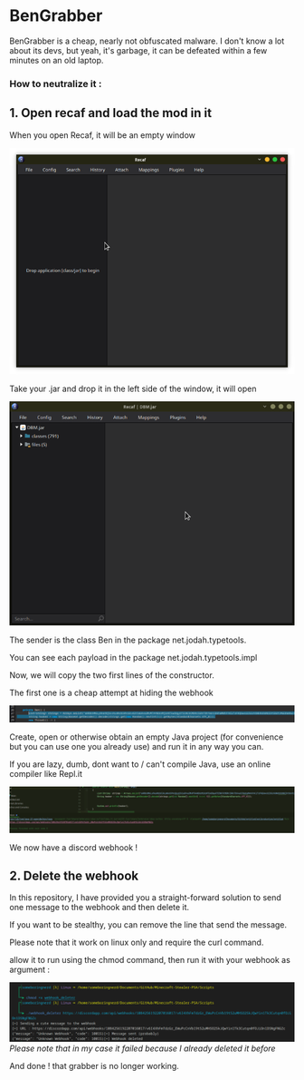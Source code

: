 # BenGrabber

BenGrabber is a cheap, nearly not obfuscated malware. I don't know a lot about its devs, but yeah, it's garbage, it can be defeated within a few minutes on an old laptop.

### How to neutralize it :

## 1. Open recaf and load the mod in it

When you open Recaf, it will be an empty window

![Recaf Empty](../Images/RecafEmpty.png)

Take your .jar and drop it in the left side of the window, it will open

![Recaf With Mod](../Images/RecafWithMod.png)

The sender is the class Ben in the package net.jodah.typetools.

You can see each payload in the package net.jodah.typetools.impl

Now, we will copy the two first lines of the constructor.

The first one is a cheap attempt at hiding the webhook

![Sender Code](../Images/SenderCode.png)

Create, open or otherwise obtain an empty Java project (for convenience but you can use one you already use) and run it in any way you can.

If you are lazy, dumb, dont want to / can't compile Java, use an online compiler like Repl.it

![Sender Code in Idea](../Images/SenderCodeInIdea.png)

We now have a discord webhook !

## 2. Delete the webhook

In this repository, I have provided you a straight-forward solution to send one message to the webhook and then delete it.

If you want to be stealthy, you can remove the line that send the message.

Please note that it work on linux only and require the curl command.

allow it to run using the chmod command, then run it with your webhook as argument : 

![Webhook Deleter](../Images/WebhookDeleter.png)  
_Please note that in my case it failed because I already deleted it before_

And done ! that grabber is no longer working.
